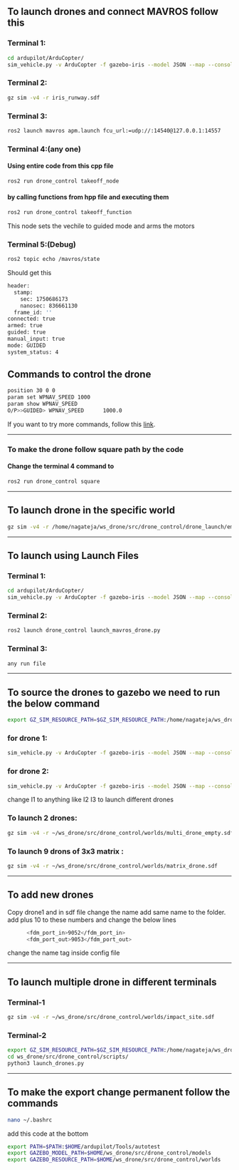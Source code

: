 ## To launch drones and connect MAVROS follow this

### Terminal 1:
```bash
cd ardupilot/ArduCopter/
sim_vehicle.py -v ArduCopter -f gazebo-iris --model JSON --map --console --out=udp:127.0.0.1:14540
```
### Terminal 2:
```bash
gz sim -v4 -r iris_runway.sdf
```
### Terminal 3:
```bash
ros2 launch mavros apm.launch fcu_url:=udp://:14540@127.0.0.1:14557
```

### Terminal 4:(any one)
#### Using entire code from this cpp file
```bash
ros2 run drone_control takeoff_node 
```

#### by calling functions from hpp file and executing them
```bash
ros2 run drone_control takeoff_function
```
This node sets the vechile to guided mode and arms the motors

### Terminal 5:(Debug)
```bash
ros2 topic echo /mavros/state
```

Should get this
```bash
header:
  stamp:
    sec: 1750686173
    nanosec: 836661130
  frame_id: ''
connected: true
armed: true
guided: true
manual_input: true
mode: GUIDED
system_status: 4
```

## Commands to control the drone
```bash
position 30 0 0
param set WPNAV_SPEED 1000
param show WPNAV_SPEED
O/P>>GUIDED> WPNAV_SPEED      1000.0
```

If you want to try more commands, follow this [link](https://github.com/Intelligent-Quads/iq_tutorials/blob/master/docs/ardu_params_and_commands.md).

_______________________________________________________________________________________________________________________________________________

### To make the drone follow square path by the code 
#### Change the terminal 4 command to

```bash
ros2 run drone_control square 
```
___________________________________________________________________________________________________________________________________________________

## To launch drone in the specific world
```bash
gz sim -v4 -r /home/nagateja/ws_drone/src/drone_control/drone_launch/empty_drone.sdf
```
___________________________________________________________________________________________________________________________________________________
## To launch using Launch Files

### Terminal 1:
```bash
cd ardupilot/ArduCopter/
sim_vehicle.py -v ArduCopter -f gazebo-iris --model JSON --map --console --out=udp:127.0.0.1:14540
```
### Terminal 2:
```bash
ros2 launch drone_control launch_mavros_drone.py
```
### Terminal 3:
```bash
any run file 
```
___________________________________________________________________________________________________________________________________________________

## To source the drones to gazebo we need to run the below command
```bash
export GZ_SIM_RESOURCE_PATH=$GZ_SIM_RESOURCE_PATH:/home/nagateja/ws_drone/src/drone_control/drones
```
### for drone 1: 
```bash
sim_vehicle.py -v ArduCopter -f gazebo-iris --model JSON --map --console -I0
```
### for drone 2:
```bash
sim_vehicle.py -v ArduCopter -f gazebo-iris --model JSON --map --console -I1 
```
change I1 to anything like I2 I3 to launch different drones

### To launch 2 drones: 
```bash
gz sim -v4 -r ~/ws_drone/src/drone_control/worlds/multi_drone_empty.sdf
```
### To launch 9 drons of 3x3 matrix : 
```bash
gz sim -v4 -r ~/ws_drone/src/drone_control/worlds/matrix_drone.sdf
```
___________________________________________________________________________________________________________________________________________________

## To add new drones 
Copy drone1 and in sdf file change the name add same name to the folder.
add plus 10 to these numbers and change the below lines 
```bash
      <fdm_port_in>9052</fdm_port_in>
      <fdm_port_out>9053</fdm_port_out>
```
change the name tag inside config file
___________________________________________________________________________________________________________________________________________________
## To launch multiple drone in different terminals 

### Terminal-1
```bash
gz sim -v4 -r ~/ws_drone/src/drone_control/worlds/impact_site.sdf
```
### Terminal-2
```bash
export GZ_SIM_RESOURCE_PATH=$GZ_SIM_RESOURCE_PATH:/home/nagateja/ws_drone/src/drone_control/models
cd ws_drone/src/drone_control/scripts/
python3 launch_drones.py 
```
___________________________________________________________________________________________________________________________________________________

## To make the export change permanent follow the commands

```bash
nano ~/.bashrc
```
add this code at the bottom

```bash
export PATH=$PATH:$HOME/ardupilot/Tools/autotest
export GAZEBO_MODEL_PATH=$HOME/ws_drone/src/drone_control/models
export GAZEBO_RESOURCE_PATH=$HOME/ws_drone/src/drone_control/worlds
```